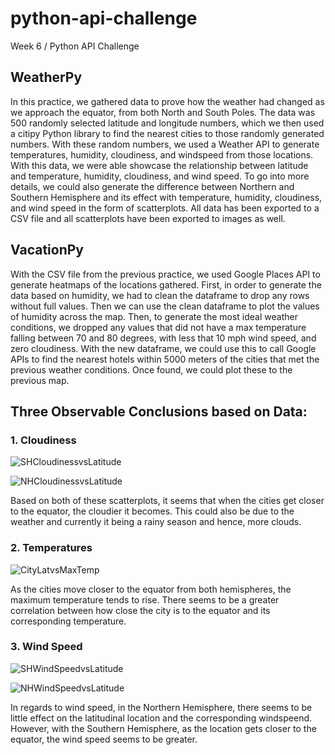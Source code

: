 # python-api-challenge
Week 6 / Python API Challenge

## WeatherPy
In this practice, we gathered data to prove how the weather had changed as we approach the equator, from both North and South Poles. The data was 500 randomly selected latitude  and longitude numbers, which we then used a citipy Python library to find the nearest cities to those randomly generated numbers. With these random numbers, we used a Weather API to generate temperatures, humidity, cloudiness, and windspeed from those locations. With this data, we were able showcase the relationship between latitude and temperature, humidity, cloudiness, and wind speed. To go into more details, we could also generate the difference between Northern and Southern Hemisphere and its effect with temperature, humidity, cloudiness, and wind speed in the form of scatterplots. All data has been exported to a CSV file and all scatterplots have been exported to images as well.

## VacationPy
With the CSV file from the previous practice, we used Google Places API to generate heatmaps of the locations gathered. First, in order to generate the data based on humidity, we had to clean the dataframe to drop any rows without full values. Then we can use the clean dataframe to plot the values of humidity across the map. Then, to generate the most ideal weather conditions, we dropped any values that did not have a max temperature falling between 70 and 80 degrees, with less that 10 mph wind speed, and zero cloudiness. With the new dataframe, we could use this to call Google APIs to find the nearest hotels within 5000 meters of the cities that met the previous weather conditions. Once found, we could plot these to the previous map.

## Three Observable Conclusions based on Data:
### 1. Cloudiness
![SHCloudinessvsLatitude](https://user-images.githubusercontent.com/65466578/93403828-2d567600-f84e-11ea-8088-efbc3e144c70.png)

![NHCloudinessvsLatitude](https://user-images.githubusercontent.com/65466578/93403829-2def0c80-f84e-11ea-96c9-c27c5457a9b1.png)

Based on both of these scatterplots, it seems that when the cities get closer to the equator, the cloudier it becomes. This could also be due to the weather and currently it being a rainy season and hence, more clouds.

### 2. Temperatures
![CityLatvsMaxTemp](https://user-images.githubusercontent.com/65466578/93404001-af469f00-f84e-11ea-9bab-1582edb8d56b.png)

As the cities move closer to the equator from both hemispheres, the maximum temperature tends to rise. There seems to be a greater correlation between how close the city is to the equator and its corresponding temperature. 

### 3. Wind Speed
![SHWindSpeedvsLatitude](https://user-images.githubusercontent.com/65466578/93290114-9a620100-f7a5-11ea-8a01-2fcbcb873108.png)

![NHWindSpeedvsLatitude](https://user-images.githubusercontent.com/65466578/93290115-9afa9780-f7a5-11ea-97c8-61a003995728.png)

In regards to wind speed, in the Northern Hemisphere, there seems to be little effect on the latitudinal location and the corresponding windspeend. However, with the Southern Hemisphere, as the location gets closer to the equator, the wind speed seems to be greater. 

